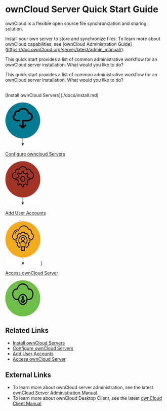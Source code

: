 # ownCloud Server Quick Start Guide
ownCloud is a flexible open source file synchronization  and sharing solution. 

Install your own server to store and synchronize files. To learn more about ownCloud capabilities, see [ownCloud Administration Guide] (https://doc.ownCloud.org/server/latest/admin_manual/).

This quick start provides a list of common administrative workflow for an ownCloud server installation. What would you like to do?


This quick start provides a list of common administrative workflow for an ownCloud server installation. What would you like to do?

<br>
[Install ownCloud Servers](./docs/install.md)

![Install ownCloud Server](./images/install.png)

[Configure owncloud Servers](./docs/servers.md)

![Configure ownCloud Servers](./images/configure.png)

[Add User Accounts](./docs/user.md)

![Add User Accounts](./images/user.png)]

[Access ownCloud Server](./docs/access.md)

![Access ownCloud Servers](./images/login.png)



## Related Links

* [Install ownCloud Servers](./docs/install.md)
* [Configure ownCloud Servers](./docs/servers.md)
* [Add User Accounts](./docs/user.md)
* [Access ownCloud Server](./docs/access.md)


## External Links

* To learn more about ownCloud server administration, see the latest [ownCloud Server Administration Manual](https://doc.owncloud.org/server/latest/admin_manual/contents.html).
* To learn more about ownCloud Desktop Client, see the latest [ownCloud Client Manual](https://doc.owncloud.org/desktop/latest/)


